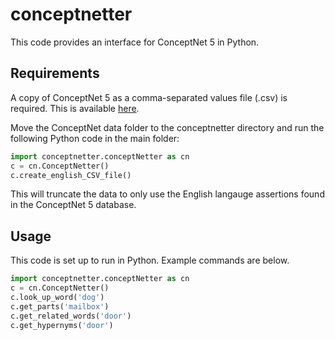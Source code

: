 
# conceptnetter

This code provides an interface for ConceptNet 5 in Python.

## Requirements

A copy of ConceptNet 5 as a comma-separated values file (.csv) is required. This is available [here](http://conceptnet5.media.mit.edu/downloads/current/conceptnet5_flat_csv_5.4.tar.bz2).

Move the ConceptNet data folder to the conceptnetter directory and run the following Python code in the main folder:

```python
import conceptnetter.conceptNetter as cn
c = cn.ConceptNetter()
c.create_english_CSV_file()
```

This will truncate the data to only use the English langauge assertions found in the ConceptNet 5 database.

## Usage

This code is set up to run in Python. Example commands are below.

```python
import conceptnetter.conceptNetter as cn
c = cn.ConceptNetter()
c.look_up_word('dog')
c.get_parts('mailbox')
c.get_related_words('door')
c.get_hypernyms('door')
```


